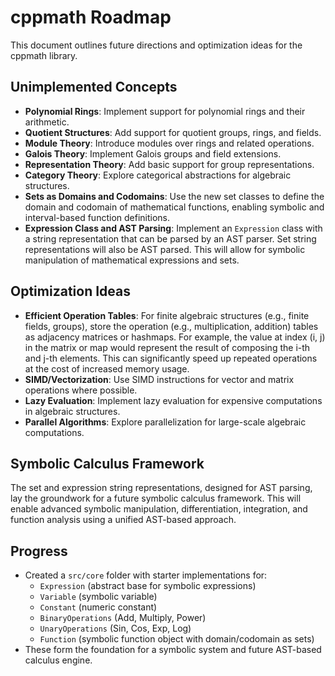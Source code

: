 # cppmath Roadmap

This document outlines future directions and optimization ideas for the cppmath library.

## Unimplemented Concepts
- **Polynomial Rings**: Implement support for polynomial rings and their arithmetic.
- **Quotient Structures**: Add support for quotient groups, rings, and fields.
- **Module Theory**: Introduce modules over rings and related operations.
- **Galois Theory**: Implement Galois groups and field extensions.
- **Representation Theory**: Add basic support for group representations.
- **Category Theory**: Explore categorical abstractions for algebraic structures.
- **Sets as Domains and Codomains**: Use the new set classes to define the domain and codomain of mathematical functions, enabling symbolic and interval-based function definitions.
- **Expression Class and AST Parsing**: Implement an `Expression` class with a string representation that can be parsed by an AST parser. Set string representations will also be AST parsed. This will allow for symbolic manipulation of mathematical expressions and sets.

## Optimization Ideas
- **Efficient Operation Tables**: For finite algebraic structures (e.g., finite fields, groups), store the operation (e.g., multiplication, addition) tables as adjacency matrices or hashmaps. For example, the value at index (i, j) in the matrix or map would represent the result of composing the i-th and j-th elements. This can significantly speed up repeated operations at the cost of increased memory usage.
- **SIMD/Vectorization**: Use SIMD instructions for vector and matrix operations where possible.
- **Lazy Evaluation**: Implement lazy evaluation for expensive computations in algebraic structures.
- **Parallel Algorithms**: Explore parallelization for large-scale algebraic computations.

## Symbolic Calculus Framework
The set and expression string representations, designed for AST parsing, lay the groundwork for a future symbolic calculus framework. This will enable advanced symbolic manipulation, differentiation, integration, and function analysis using a unified AST-based approach.

## Progress
- Created a `src/core` folder with starter implementations for:
  - `Expression` (abstract base for symbolic expressions)
  - `Variable` (symbolic variable)
  - `Constant` (numeric constant)
  - `BinaryOperations` (Add, Multiply, Power)
  - `UnaryOperations` (Sin, Cos, Exp, Log)
  - `Function` (symbolic function object with domain/codomain as sets)
- These form the foundation for a symbolic system and future AST-based calculus engine. 